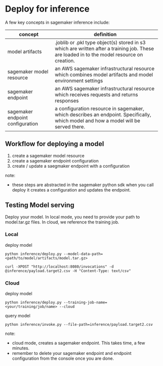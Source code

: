 # Deploy for inference

A few key concepts in sagemaker inference include:

| **concept** | **definition** |
|---|---|
| model artifacts | .joblib or .pkl type object(s) stored in s3 which are written after a training job. These are loaded in to the model resource on creation. |
| sagemaker model resource | an AWS sagemaker infrastructural resource which combines model artifacts and model environment settings |
| sagemaker endpoint | an AWS sagemaker infrastructural resource which receives requests and returns responses |
| sagemaker endpoint configuration | a configuration resource in sagemaker, which describes an endpoint. Specifically, which model and how a model will be served there. |

## Workflow for deploying a model

1. create a sagemaker model resource
2. create a sagemaker endpoint configuration
3. create / update a saegmaker endpoint with a configuration

note:
- these steps are abstracted in the sagemaker python sdk when you call deploy it creates a configuration and updates the endpoint.

## Testing Model serving

Deploy your model. In local mode, you need to provide your path to model.tar.gz files. In cloud, we reference the training job.

### Local

deploy model
```
python inference/deploy.py --model-data-path=<path/to/model/artifacts/model.tar.gz>
```

```
curl -XPOST "http://localhost:8080/invocations" -d @inference/payload.target2.csv -H "Content-Type: text/csv"
```

### Cloud

deploy model
```
python inference/deploy.py --training-job-name=<your/training/job/name> --cloud
```

query model

```
python inference/invoke.py --file-path=inference/payload.target2.csv
```

note:
- cloud mode, creates a sagemaker endpoint. This takes time, a few minutes.
- remember to delete your sagemaker endpoint and endpoint configuration from the console once you are done.
